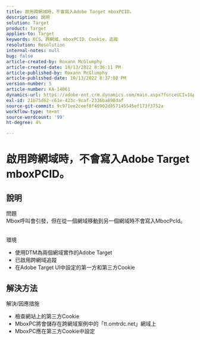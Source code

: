 ```yaml
---
title: 啟用跨網域時，不會寫入Adobe Target mboxPCID。
description: 說明
solution: Target
product: Target
applies-to: Target
keywords: KCS、跨網域、mboxPCID、Cookie、追蹤
resolution: Resolution
internal-notes: null
bug: false
article-created-by: Roxann McGlumphy
article-created-date: 10/13/2022 8:36:11 PM
article-published-by: Roxann McGlumphy
article-published-date: 10/13/2022 8:37:08 PM
version-number: 5
article-number: KA-14061
dynamics-url: https://adobe-ent.crm.dynamics.com/main.aspx?forceUCI=1&pagetype=entityrecord&etn=knowledgearticle&id=3513a2ab-364b-ed11-bba1-000d3a3064b8
exl-id: 21b75d62-c61e-423c-9caf-2336ba898daf
source-git-commit: 9c971ee2ceef8f48902d857145545ef173f3752a
workflow-type: tm+mt
source-wordcount: '99'
ht-degree: 4%

---
```


# 啟用跨網域時，不會寫入Adobe Target mboxPCID。

## 說明

問題<br>
Mbox呼叫會引發，但在從一個網域移動到另一個網域時不會寫入MbocPcId。


<br>環境<br>
- 使用DTM為兩個網域實作的Adobe Target
- 已啟用跨網域追蹤
- 在Adobe Target UI中設定的第一方和第三方Cookie



## 解決方法

解決/因應措施
- 檢查網站上的第三方Cookie
- MboxPC將會儲存在跨網域案例中的「tt.omtrdc.net」網域上
- MboxPC應在第三方Cookie中設定
